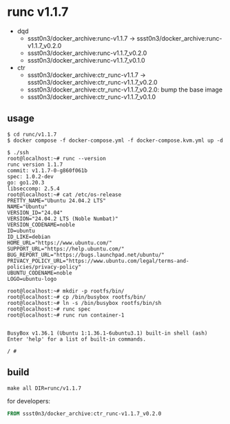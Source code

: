 # runc v1.1.7

* dqd
    * ssst0n3/docker_archive:runc-v1.1.7 -> ssst0n3/docker_archive:runc-v1.1.7_v0.2.0
    * ssst0n3/docker_archive:runc-v1.1.7_v0.2.0
    * ssst0n3/docker_archive:runc-v1.1.7_v0.1.0
* ctr
    * ssst0n3/docker_archive:ctr_runc-v1.1.7 -> ssst0n3/docker_archive:ctr_runc-v1.1.7_v0.2.0
    * ssst0n3/docker_archive:ctr_runc-v1.1.7_v0.2.0: bump the base image
    * ssst0n3/docker_archive:ctr_runc-v1.1.7_v0.1.0

## usage

```shell
$ cd runc/v1.1.7
$ docker compose -f docker-compose.yml -f docker-compose.kvm.yml up -d
```

```shell
$ ./ssh
root@localhost:~# runc --version
runc version 1.1.7
commit: v1.1.7-0-g860f061b
spec: 1.0.2-dev
go: go1.20.3
libseccomp: 2.5.4
root@localhost:~# cat /etc/os-release 
PRETTY_NAME="Ubuntu 24.04.2 LTS"
NAME="Ubuntu"
VERSION_ID="24.04"
VERSION="24.04.2 LTS (Noble Numbat)"
VERSION_CODENAME=noble
ID=ubuntu
ID_LIKE=debian
HOME_URL="https://www.ubuntu.com/"
SUPPORT_URL="https://help.ubuntu.com/"
BUG_REPORT_URL="https://bugs.launchpad.net/ubuntu/"
PRIVACY_POLICY_URL="https://www.ubuntu.com/legal/terms-and-policies/privacy-policy"
UBUNTU_CODENAME=noble
LOGO=ubuntu-logo
```

```shell
root@localhost:~# mkdir -p rootfs/bin/
root@localhost:~# cp /bin/busybox rootfs/bin/
root@localhost:~# ln -s /bin/busybox rootfs/bin/sh
root@localhost:~# runc spec
root@localhost:~# runc run container-1


BusyBox v1.36.1 (Ubuntu 1:1.36.1-6ubuntu3.1) built-in shell (ash)
Enter 'help' for a list of built-in commands.

/ # 
```

## build

```shell
make all DIR=runc/v1.1.7
```

for developers:

```dockerfile
FROM ssst0n3/docker_archive:ctr_runc-v1.1.7_v0.2.0
```
